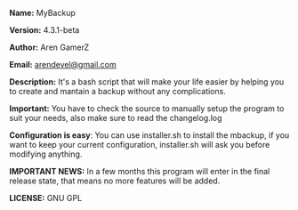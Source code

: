 **Name:** MyBackup

**Version:** 4.3.1-beta

**Author:** Aren GamerZ

**Email:** arendevel@gmail.com

**Description:** It's a bash script that will make your life easier by helping you to create and mantain a backup without any complications.

**Important:** You have to check the source to manually setup the program to suit your needs, also make sure to read the changelog.log

**Configuration is easy**: You can use installer.sh to install the mbackup, if you want to keep your current configuration, installer.sh will ask you before modifying anything.

**IMPORTANT NEWS:** In a few months this program will enter in the final release state, that means no more features will be added.

**LICENSE:** GNU GPL
